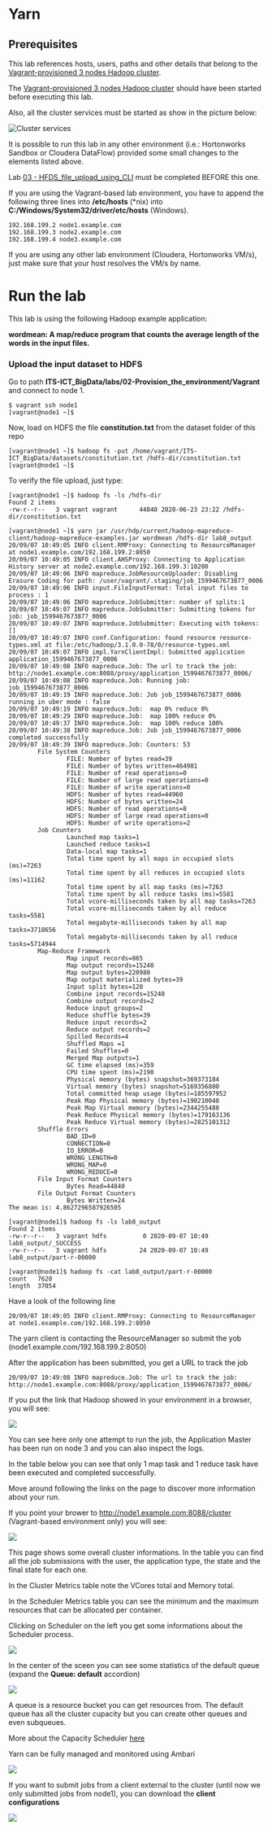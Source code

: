 # Yarn

## Prerequisites

This lab references hosts, users, paths and other details that belong to the [Vagrant-provisioned 3 nodes Hadoop cluster](../02-Provision_the_environment/Vagrant/README.md).

The [Vagrant-provisioned 3 nodes Hadoop cluster](../02-Provision_the_environment/Vagrant/README.md) should have been started before executing this lab.

Also, all the cluster services must be started as show in the picture below:  

![Cluster services](./img/3-nodes/cluster_services.png)

It is possible to run this lab in any other environment (i.e.: Hortonworks Sandbox or Cloudera DataFlow) provided some small changes to the elements listed above.

Lab [03 - HFDS_file_upload_using_CLI](../03-03-HFDS_file_upload_using_CLI/README.md) must be completed BEFORE this one.

If you are using the Vagrant-based lab environment, you have to append the following three lines into **/etc/hosts** (*nix) into **C:/Windows/System32/driver/etc/hosts** (Windows).

```
192.168.199.2 node1.example.com
192.168.199.3 node2.example.com
192.168.199.4 node3.example.com
```

If you are using any other lab environment (Cloudera, Hortonworks VM/s), just make sure that your host resolves the VM/s by name.


# Run the lab

This lab is using the following Hadoop example application:

  **wordmean: A map/reduce program that counts the average length of the words in the input files.**

### Upload the input dataset to HDFS

Go to path **ITS-ICT_BigData/labs/02-Provision_the_environment/Vagrant** and connect to node 1.

```console
$ vagrant ssh node1 
[vagrant@node1 ~]$ 
```

Now, load on HDFS the file **constitution.txt** from the dataset folder of this repo

```console
[vagrant@node1 ~]$ hadoop fs -put /home/vagrant/ITS-ICT_BigData/datasets/constitution.txt /hdfs-dir/constitution.txt
[vagrant@node1 ~]$
```

To verify the file upload, just type:

```console
[vagrant@node1 ~]$ hadoop fs -ls /hdfs-dir
Found 2 items
-rw-r--r--   3 vagrant vagrant      44840 2020-06-23 23:22 /hdfs-dir/constitution.txt
```


```console
[vagrant@node1 ~]$ yarn jar /usr/hdp/current/hadoop-mapreduce-client/hadoop-mapreduce-examples.jar wordmean /hdfs-dir lab8_output
20/09/07 10:49:05 INFO client.RMProxy: Connecting to ResourceManager at node1.example.com/192.168.199.2:8050
20/09/07 10:49:05 INFO client.AHSProxy: Connecting to Application History server at node2.example.com/192.168.199.3:10200
20/09/07 10:49:06 INFO mapreduce.JobResourceUploader: Disabling Erasure Coding for path: /user/vagrant/.staging/job_1599467673877_0006
20/09/07 10:49:06 INFO input.FileInputFormat: Total input files to process : 1
20/09/07 10:49:06 INFO mapreduce.JobSubmitter: number of splits:1
20/09/07 10:49:07 INFO mapreduce.JobSubmitter: Submitting tokens for job: job_1599467673877_0006
20/09/07 10:49:07 INFO mapreduce.JobSubmitter: Executing with tokens: []
20/09/07 10:49:07 INFO conf.Configuration: found resource resource-types.xml at file:/etc/hadoop/3.1.0.0-78/0/resource-types.xml
20/09/07 10:49:07 INFO impl.YarnClientImpl: Submitted application application_1599467673877_0006
20/09/07 10:49:08 INFO mapreduce.Job: The url to track the job: http://node1.example.com:8088/proxy/application_1599467673877_0006/
20/09/07 10:49:08 INFO mapreduce.Job: Running job: job_1599467673877_0006
20/09/07 10:49:19 INFO mapreduce.Job: Job job_1599467673877_0006 running in uber mode : false
20/09/07 10:49:19 INFO mapreduce.Job:  map 0% reduce 0%
20/09/07 10:49:29 INFO mapreduce.Job:  map 100% reduce 0%
20/09/07 10:49:37 INFO mapreduce.Job:  map 100% reduce 100%
20/09/07 10:49:38 INFO mapreduce.Job: Job job_1599467673877_0006 completed successfully
20/09/07 10:49:39 INFO mapreduce.Job: Counters: 53
        File System Counters
                FILE: Number of bytes read=39
                FILE: Number of bytes written=464981
                FILE: Number of read operations=0
                FILE: Number of large read operations=0
                FILE: Number of write operations=0
                HDFS: Number of bytes read=44960
                HDFS: Number of bytes written=24
                HDFS: Number of read operations=8
                HDFS: Number of large read operations=0
                HDFS: Number of write operations=2
        Job Counters 
                Launched map tasks=1
                Launched reduce tasks=1
                Data-local map tasks=1
                Total time spent by all maps in occupied slots (ms)=7263
                Total time spent by all reduces in occupied slots (ms)=11162
                Total time spent by all map tasks (ms)=7263
                Total time spent by all reduce tasks (ms)=5581
                Total vcore-milliseconds taken by all map tasks=7263
                Total vcore-milliseconds taken by all reduce tasks=5581
                Total megabyte-milliseconds taken by all map tasks=3718656
                Total megabyte-milliseconds taken by all reduce tasks=5714944
        Map-Reduce Framework
                Map input records=865
                Map output records=15240
                Map output bytes=220980
                Map output materialized bytes=39
                Input split bytes=120
                Combine input records=15240
                Combine output records=2
                Reduce input groups=2
                Reduce shuffle bytes=39
                Reduce input records=2
                Reduce output records=2
                Spilled Records=4
                Shuffled Maps =1
                Failed Shuffles=0
                Merged Map outputs=1
                GC time elapsed (ms)=359
                CPU time spent (ms)=2190
                Physical memory (bytes) snapshot=369373184
                Virtual memory (bytes) snapshot=5169356800
                Total committed heap usage (bytes)=185597952
                Peak Map Physical memory (bytes)=190210048
                Peak Map Virtual memory (bytes)=2344255488
                Peak Reduce Physical memory (bytes)=179163136
                Peak Reduce Virtual memory (bytes)=2825101312
        Shuffle Errors
                BAD_ID=0
                CONNECTION=0
                IO_ERROR=0
                WRONG_LENGTH=0
                WRONG_MAP=0
                WRONG_REDUCE=0
        File Input Format Counters 
                Bytes Read=44840
        File Output Format Counters 
                Bytes Written=24
The mean is: 4.8627296587926505
```


```console
[vagrant@node1]$ hadoop fs -ls lab8_output
Found 2 items
-rw-r--r--   3 vagrant hdfs          0 2020-09-07 10:49 lab8_output/_SUCCESS
-rw-r--r--   3 vagrant hdfs         24 2020-09-07 10:49 lab8_output/part-r-00000
```

```console
[vagrant@node1]$ hadoop fs -cat lab8_output/part-r-00000
count   7620
length  37054
```

Have a look of the following line
```
20/09/07 10:49:05 INFO client.RMProxy: Connecting to ResourceManager at node1.example.com/192.168.199.2:8050
```

The yarn client is contacting the  ResourceManager so submit the yob (node1.example.com/192.168.199.2:8050)

After the application has been submitted, you get a URL to track the job

```
20/09/07 10:49:08 INFO mapreduce.Job: The url to track the job: http://node1.example.com:8088/proxy/application_1599467673877_0006/
```

If you put the link that Hadoop showed in your environment in a browser, you will see:

![](img/1.png)

You can see here only one attempt to run the job, the Application Master has been run on node 3 and you can also inspect the logs.

In the table below you can see that only 1 map task and 1 reduce task have been executed and completed successfully.

Move around following the links on the page to discover more information about your run.

If you point your brower to http://node1.example.com:8088/cluster (Vagrant-based environment only) you will see:

![](img/2.png)

This page shows some overall cluster informations. In the table you can find all the job submissions with the user, the application type, the state and the final state for each one.

In the Cluster Metrics table note the VCores total and Memory total.

In the Scheduler Metrics table you can see the minimum and the maximum resources that can be allocated per container.

Clicking on Scheduler on the left you get some informations about the Scheduler process.

![](img/3.png)

In the center of the sceen you can see some statistics of the default queue (expand the **Queue: default** accordion)

![](img/4.png)

A queue is a resource bucket you can get resources from. The default queue has all the cluster cupacity but you can create other queues and even subqueues.

More about the Capacity Scheduler [here](https://hadoop.apache.org/docs/current/hadoop-yarn/hadoop-yarn-site/CapacityScheduler.html)

Yarn can be fully managed and monitored using Ambari

![](./img/5.png)

If you want to submit jobs from a client external to the cluster (until now we only submitted jobs from node1), you can download the **client configurations**

![](./img/6.png)


